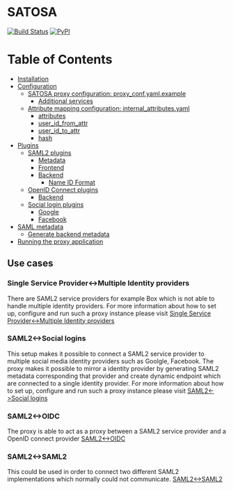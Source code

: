 # SATOSA
[![Build Status](https://travis-ci.org/its-dirg/SATOSA.svg?branch=travis)](https://travis-ci.org/its-dirg/SATOSA)
[![PyPI](https://img.shields.io/pypi/v/SATOSA.svg)](https://pypi.python.org/pypi/SATOSA)

# Table of Contents

- [Installation](doc/README.md#installation)
- [Configuration](doc/README.md#configuration)
    - [SATOSA proxy configuration: proxy_conf.yaml.example](doc/README.md#proxy_conf)
        - [Additional services](doc/README.md#additional_service)
    - [Attribute mapping configuration: internal_attributes.yaml](doc/README.md#attr_map)
        - [attributes](doc/README.md#attributes)
        - [user_id_from_attr](doc/README.md#user_id_from_attr)
        - [user_id_to_attr](doc/README.md#user_id_to_attr)
        - [hash](doc/README.md#hash)
- [Plugins](doc/README.md#plugins)
    - [SAML2 plugins](doc/README.md#saml_plugin)
        - [Metadata](doc/README.md#metadata)
        - [Frontend](doc/README.md#frontend)
        - [Backend](doc/README.md#backend)
            - [Name ID Format](doc/README.md#name_id)
    - [OpenID Connect plugins](doc/README.md#openid_plugin)
        - [Backend](doc/README.md#backend)
    - [Social login plugins](doc/README.md#social_plugins)
        - [Google](doc/README.md#google)
        - [Facebook](doc/README.md#facebook)
- [SAML metadata](doc/README.md#saml_metadata)
    - [Generate backend metadata](doc/README.md#backend_metadata)
- [Running the proxy application](doc/README.md#run)


## Use cases

### Single Service Provider<->Multiple Identity providers 
There are SAML2 service providers for example Box which is not able to handle multiple identity 
providers. For more information about how to set up, configure and run such a proxy instance 
please visit [Single Service Provider<->Multiple Identity providers](doc/one-to-many.md)

### SAML2<->Social logins
This setup makes it possible to connect a SAML2 service provider to multiple social media identity 
providers such as Goolgle, Facebook. The proxy makes it possible to mirror a identity provider by 
generating SAML2 metadata corresponding that provider and create dynamic endpoint which 
are connected to a single identity provider.
For more information about how to set up, configure and run such a proxy instance please visit 
[SAML2<->Social logins](doc/SAML2-to-Social_logins.md)

### SAML2<->OIDC
The proxy is able to act as a proxy between a SAML2 service provider and a OpenID connect provider 
[SAML2<->OIDC](doc/saml2-to-oidc.md)


### SAML2<->SAML2
This could be used in order to connect two different SAML2 implementations which normally could not 
communicate.
[SAML2<->SAML2](doc/saml2-to-saml2.md)
